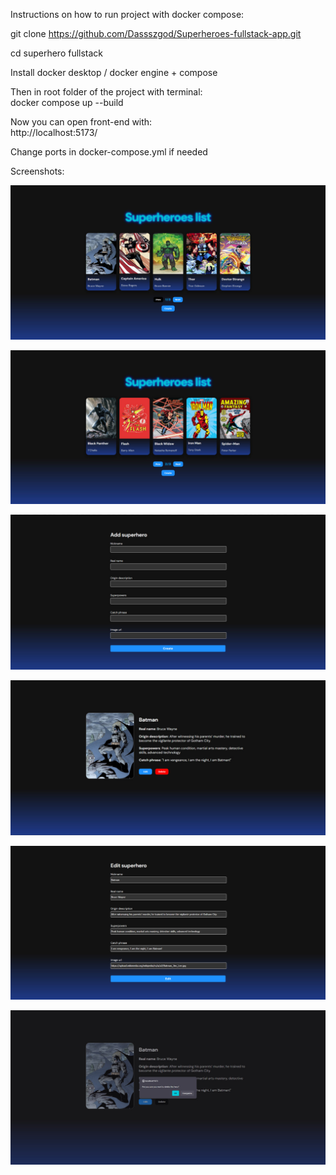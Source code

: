 Instructions on how to run project with docker compose:

git clone https://github.com/Dassszgod/Superheroes-fullstack-app.git

cd superhero fullstack

Install docker desktop / docker engine + compose

Then in root folder of the project with terminal: \
docker compose up --build

Now you can open front-end with: \
http://localhost:5173/

Change ports in docker-compose.yml if needed

Screenshots:

![1](screenshots/1.jpg)

![2](screenshots/2.jpg)

![3](screenshots/3.jpg)

![4](screenshots/4.jpg)

![5](screenshots/5.jpg)

![6](screenshots/6.jpg)
